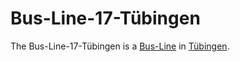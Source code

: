 # Bus-Line-17-Tübingen

The Bus-Line-17-Tübingen is a [Bus-Line](1100200003.md) in [Tübingen](2000001.md).
